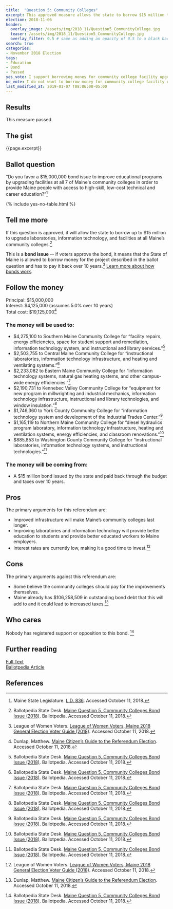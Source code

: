 ```yaml
---
title:  "Question 5: Community Colleges"
excerpt: This approved measure allows the state to borrow $15 million to upgrade facilities at Maine’s community colleges.
election: 2018-11-06
header:
  overlay_image: /assets/img/2018_11/Question5_CommunityCollege.jpg
  teaser: /assets/img/2018_11/Question5_CommunityCollege.jpg
  overlay_filter: 0.5 # same as adding an opacity of 0.5 to a black background
search: true
categories:
- November 2018 Election
tags:
- Education
- Bond
- Passed
yes_vote: I support borrowing money for community college facility upgrades.
no_vote: I do not want to borrow money for community college facility upgrades.
last_modified_at: 2019-01-07 T08:06:00-05:00
---
```


## Results
This measure passed.

## The gist
{{page.excerpt}}

## Ballot question
“Do you favor a $15,000,000 bond issue to improve educational programs by upgrading facilities at all 7 of Maine's community colleges in order to provide Maine people with access to high-skill, low-cost technical and career education?”[^2]

{% include yes-no-table.html %}


## Tell me more
If this question is approved, it will allow the state to borrow up to $15 million to upgrade laboratories, information technology, and facilities at all Maine’s community colleges.[^1]

This is a **bond issue** -- if voters approve the bond, it means that the State of Maine is allowed to borrow money for the project described in the ballot question and has to pay it back over 10 years.[^3] [Learn more about how bonds work](/bonds).

## Follow the money
Principal: $15,000,000
<br>Interest: $4,125,000 (assumes 5.0% over 10 years)
<br>Total cost: $19,125,000[^4]

### The money will be used to:
* $4,275,100 to Southern Maine Community College for “facility repairs, energy efficiencies, space for student support and remediation, information technology system, and instructional and library services.”[^1]
* $2,503,755 to Central Maine Community College for “instructional laboratories, information technology infrastructure, and heating and ventilating systems.”[^1]
* $2,233,082 to Eastern Maine Community College for “information technology systems, natural gas heating systems, and other campus-wide energy efficiencies.”[^1]
* $2,190,731 to Kennebec Valley Community College for “equipment for new program in millwrighting and industrial mechanics, information technology infrastructure, instructional and library technologies, and window insulation.”[^1]
* $1,746,360 to York County Community College for “information technology system and development of the Industrial Trades Center.”[^1]
* $1,165,119 to Northern Maine Community College for “diesel hydraulics program laboratory, information technology infrastructure, heating and ventilation systems, energy efficiencies, and classroom renovations.”[^1]
* $885,853 to Washington County Community College for “instructional laboratories, information technology systems, and instructional technologies.”[^1]

### The money will be coming from:
* A $15 million bond issued by the state and paid back through the budget and taxes over 10 years.   

## Pros
The primary arguments for this referendum are:

* Improved infrastructure will make Maine’s community colleges last longer.
* Improving laboratories and information technology will provide better education to students and provide better educated workers to Maine employers.
* Interest rates are currently low, making it a good time to invest.[^3]

## Cons
The primary arguments against this referendum are:
* Some believe the community colleges should pay for the improvements themselves.
* Maine already has $106,258,509 in outstanding bond debt that this will add to and it could lead to increased taxes.[^4]

## Who cares
Nobody has registered support or opposition to this bond. [^1]

## Further reading
[Full Text](http://www.mainelegislature.org/legis/bills/getPDF.asp?paper=HP0585&item=2&snum=128)
<br>[Ballotpedia Article](https://ballotpedia.org/Maine_Question_5,_Community_Colleges_Bond_Issue_(2018))

## References
[^1]: Ballotpedia State Desk. [Maine Question 5, Community Colleges Bond Issue (2018)](https://ballotpedia.org/Maine_Question_5,_Community_Colleges_Bond_Issue_(2018)). Ballotpedia.  Accessed October 11, 2018.

[^2]: Maine State Legislature. [L.D. 836](http://www.mainelegislature.org/legis/bills/getPDF.asp?paper=HP0585&item=2&snum=128). Accessed October 11, 2018.

[^3]: League of Women Voters. [League of Women Voters, Maine 2018 General Election Voter Guide (2018)](http://www.lwvme.org/files/VG_2018_Statewide.pdf). Accessed October 11, 2018.

[^4]: Dunlap, Matthew. [Maine Citizen’s Guide to the Referendum Election](https://www.maine.gov/sos/cec/elec/upcoming/pdf/citizensguide.pdf). Accessed October 11, 2018.
